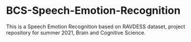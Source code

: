 # BCS-Speech-Emotion-Recognition
This is a Speech Emotion Recognition based on RAVDESS dataset, project repository for summer 2021, Brain and Cognitive Science. 
